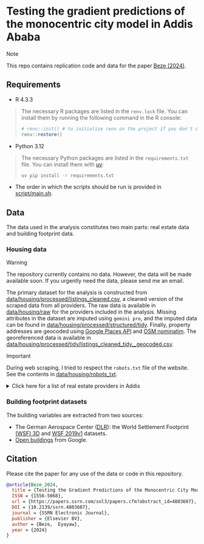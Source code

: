 

<!-- README.md is generated by README.qmd. Please edit that file. -->

# Testing the gradient predictions of the monocentric city model in Addis Ababa

> [!NOTE]
>
> This repo contains replication code and data for the paper [Beze
> (2024)](https://papers.ssrn.com/sol3/papers.cfm?abstract_id=4803607).

## Requirements

- R 4.3.3

> The necessary R packages are listed in the `renv.lock` file. You can
> install them by running the following command in the R console:
>
> ``` r
> # renv::init() # to initialize renv on the project if you don't clone the repo
> renv::restore()
> ```

- Python 3.12

> The necessary Python packages are listed in the `requirements.txt`
> file. You can install them with [uv](https://github.com/astral-sh/uv):
>
> ``` bash
> uv pip install -r requirements.txt
> ```

- The order in which the scripts should be run is provided in
  [script/main.sh](./script/main.sh).

## Data

The data used in the analysis constitutes two main parts: real estate
data and building footprint data.

### Housing data

> [!WARNING]
>
> The repository currently contains no data. However, the data will be
> made available soon. If you urgently need the data, please send me an
> email.

The primary dataset for the analysis is constructed from
[data/housing/processed/listings_cleaned.csv](data/housing/processed/listings_cleaned.csv),
a cleaned version of the scraped data from all providers. The raw data
is available in [data/housing/raw](data/housing/raw) for the providers
included in the analysis. Missing attributes in the dataset are imputed
using `gemini pro`, and the imputed data can be found in
[data/housing/processed/structured/tidy](data/housing/processed/structured/tidy/).
Finally, property addresses are geocoded using [Google Places
API](https://developers.google.com/maps/documentation/places/web-service)
and [OSM nominatim](https://nominatim.openstreetmap.org/ui/search.html).
The georeferenced data is available in
[data/housing/processed/tidy/listings_cleaned_tidy\_\_geocoded.csv](data/housing/processed/tidy/listings_cleaned_tidy__geocoded.csv).

> [!IMPORTANT]
>
> During web scraping, I tried to respect the `robots.txt` file of the
> website. See the contents in
> [data/housing/robots_txt](data/housing/robots_txt/).

<details>
<summary>
Click here for a list of real estate providers in Addis
</summary>

| name                                                                                                           | num_ads |
|----------------------------------------------------------------------------------------------------------------|---------|
| [Loozap Ethiopia](https://et.loozap.com/category/real-estate-house-apartment-and-land)                         | 75358   |
| [Cari Africa Homes](https://homes.et.cari.africa/)                                                             | 42612   |
| [AfroTie](https://play.google.com/store/apps/details?id=com.ewaywednesday.amoge.ewaywednesday&hl=en_US&gl=US)  | 30000   |
| [JIji](https://jiji.com.et/real-estate)                                                                        | 12272   |
| [Qefira](https://web.archive.org/web/20230530142104/https://www.qefira.com/property-rentals-sales/addis-ababa) | 8121    |
| [Ethiopia Property Centre](https://ethiopiapropertycentre.com/addis-ababa)                                     | 3649    |
| [Engocha](https://engocha.com/classifieds)                                                                     | 2059    |
| [Real Ethio](https://www.realethio.com/search-result-page/?location%5B%5D=addis-ababa)                         | 1585    |
| [Airbnb Addis Ababa](https://www.airbnb.com/s/Addis%20Ababa-Ababa--Ethiopia/homes?adults=)                     | 1000    |
| [EthiopianHome](https://www.ethiopianhome.com/city/addis_ababa-1/)                                             | 990     |
| [Ethiopian Properties](https://www.ethiopianproperties.com/property-type/residential/)                         | 880     |
| [Sarrbet](https://sarrbet.com/with-list-layout/)                                                               | 741     |
| [Ethiopia Realty](https://ethiopiarealty.com/search-results/?location%5B%5D=addis-ababa)                       | 717     |
| [Ermithe Ethiopia](https://ermitheethiopia.com/all-ads/listing-category/property/)                             | 645     |
| [LiveEthio](https://livingethio.com/site/property)                                                             | 625     |
| [ZeGebeya.com](https://zegebeya.com/properties/)                                                               | 560     |
| [Zerzir](https://zerzir.com/ads/real-estate/)                                                                  | 539     |
| [Real Addis](https://www.realaddis.com/property-search/)                                                       | 513     |
| [Beten](https://betenethiopia.com/)                                                                            | 495     |
| [Kemezor](https://et.kemezor.com/products?type=house&city=addis%20ababa)                                       | 434     |
| [HahuZon](https://hahuzon.com/listing-category/property-rentals-sales/)                                        | 400     |
| [Ethiobetoch](https://www.ethiobetoch.com/propertylisting)                                                     | 315     |
| [Verenda](https://www.verenda.et/)                                                                             | 285     |
| [Mondinion](https://www.mondinion.com/Real_Estate/country/Ethiopia/)                                           | 268     |
| [Yegna Home](https://yegnahome.com/search-result-page?propertyType=Apartment)                                  | 247     |
| [Expat](https://www.expat.com/en/housing/africa/ethiopia/addis-ababa/)                                         | 233     |
| [Keys to Addis](https://keystoaddis.com/search-results/?keyword=&location%5B%5D=addis-ababa)                   | 219     |
| [Ebuy](https://www.ebuy.et/properties?type=property)                                                           | 216     |
| [Addis Agents](https://rentinaddisagent.com/listing/)                                                          | 195     |
| [Rent in Addis Agent](https://www.addisagents.com/property-types/residential/)                                 | 175     |
| [Betoch](https://www.betoch.com/property/)                                                                     | 126     |
| [Sheger Home](https://shegerhome.com/)                                                                         | 120     |
| [Ethio Broker](https://www.ethiobroker.com/property/filter?is_rental=0)                                        | 105     |
| [Betbegara](https://www.betbegara.com/)                                                                        | 83      |
| [Addis Property Listings](https://addispropertylistings.com/all-properties)                                    | 76      |
| [Shega Home](https://shegahome.com/properties)                                                                 | 60      |
| [Realtor Ethiopia](https://realtor.com.et/store/)                                                              | 33      |
| [Addis Gojo](https://addisgojo.com)                                                                            | 32      |
| Notes: The number of ads is as of April 2024. Qefira shut down in June 2023.                                   |         |

</details>

### Building footprint datasets

The building variables are extracted from two sources:

- The German Aerospace Center ([DLR](https://www.dlr.de/en)): the World
  Settlement Footprint [(WSF)
  3D](https://geoservice.dlr.de/web/maps/eoc:wsf3d) and [WSF
  2019v1](https://download.geoservice.dlr.de/WSF2019/) datasets.
- [Open buildings](https://sites.research.google/open-buildings/) from
  Google.

## Citation

Please cite the paper for any use of the data or code in this
repository.

``` bibtex
@article{Beze_2024,
  title = {Testing the Gradient Predictions of the Monocentric City Model in Addis Ababa},
  ISSN = {1556-5068},
  url = {https://papers.ssrn.com/sol3/papers.cfm?abstract_id=4803607},
  DOI = {10.2139/ssrn.4803607},
  journal = {SSRN Electronic Journal},
  publisher = {Elsevier BV},
  author = {Beze,  Eyayaw},
  year = {2024}
}
```
